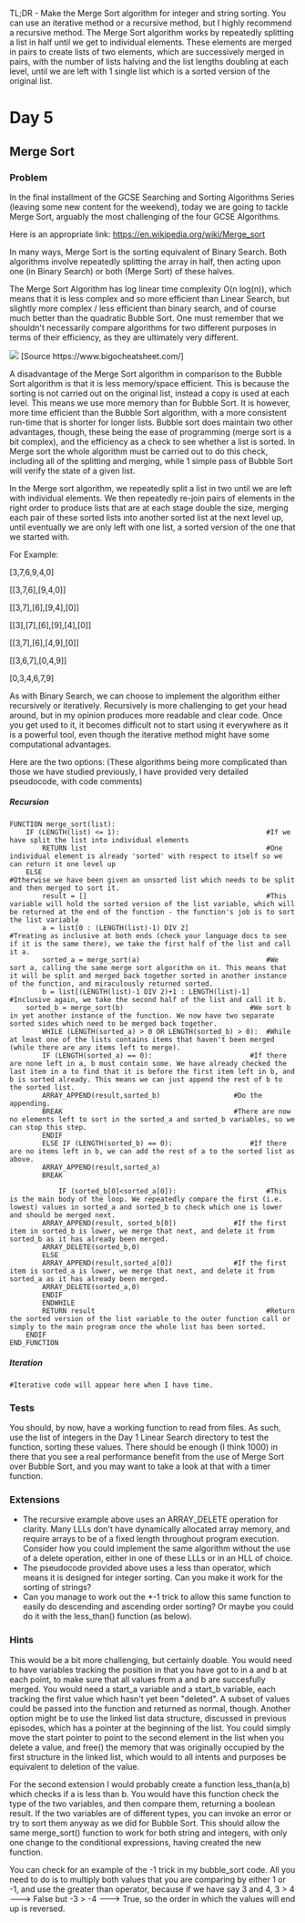 TL;DR - Make the Merge Sort algorithm for integer and string sorting. You can use an iterative method or a recursive method, but I highly recommend a recursive method. The Merge Sort algorithm works by repeatedly splitting a list in half until we get to individual elements. These elements are merged in pairs to create lists of two elements, which are successively merged in pairs, with the number of lists halving and the list lengths doubling at each level, until we are left with 1 single list which is a sorted version of the original list.
<h1>Day 5</h1>
<h2>Merge Sort</h2>
<h3>Problem</h3>
In the final installment of the GCSE Searching and Sorting Algorithms Series (leaving some new content for the weekend), today we are going to tackle Merge Sort, arguably the most challenging of the four GCSE Algorithms.

Here is an appropriate link: https://en.wikipedia.org/wiki/Merge_sort

In many ways, Merge Sort is the sorting equivalent of Binary Search. Both algorithms involve repeatedly splitting the array in half, then acting upon one (in Binary Search) or both (Merge Sort) of these halves.

The Merge Sort Algorithm has log linear time complexity O(n log(n)), which means that it is less complex and so more efficient than Linear Search, but slightly more complex / less efficient than binary search, and of course much better than the quadratic Bubble Sort. One must remember that we shouldn't necessarily compare algorithms for two different purposes in terms of their efficiency, as they are ultimately very different. 

<img src="https://cdn-images-1.medium.com/max/1600/1*5ZLci3SuR0zM_QlZOADv8Q.jpeg" />
[Source https://www.bigocheatsheet.com/]


A disadvantage of the Merge Sort algorithm in comparison to the Bubble Sort algorithm is that it is less memory/space efficient. This is because the sorting is not carried out on the original list, instead a copy is used at each level. This means we use more memory than for Bubble Sort. It is however, more time efficient than the Bubble Sort algorithm, with a more consistent run-time that is shorter for longer lists. Bubble sort does maintain two other advantages, though, these being the ease of programming (merge sort is a bit complex), and the efficiency as a check to see whether a list is sorted. In Merge sort the whole algorithm must be carried out to do this check, including all of the splitting and merging, while 1 simple pass of Bubble Sort will verify the state of a given list.




In the Merge sort algorithm, we repeatedly split a list in two until we are left with individual elements. We then repeatedly re-join pairs of elements in the right order to produce lists that are at each stage double the size, merging each pair of these sorted lists into another sorted list at the next level up, until eventually we are only left with one list, a sorted version of the one that we started with.

For Example:

[3,7,6,9,4,0]

[[3,7,6],[9,4,0]]

[[3,7],[6],[9,4],[0]]

[[3],[7],[6],[9],[4],[0]]

[[3,7],[6],[4,9],[0]]

[[3,6,7],[0,4,9]]

[0,3,4,6,7,9]
 

As with Binary Search, we can choose to implement the algorithm either recursively or iteratively. Recursively is more challenging to get your head around, but in my opinion produces more readable and clear code. Once you get used to it, it becomes difficult not to start using it everywhere as it is a powerful tool, even though the iterative method might have some computational advantages.

Here are the two options:
(These algorithms being more complicated than those we have studied previously, I have provided very detailed pseudocode, with code comments)

<h5>Recursion</h5>

```
FUNCTION merge_sort(list):
    IF (LENGTH(list) <= 1):                                    #If we have split the list into individual elements
        RETURN list                                            #One individual element is already 'sorted' with respect to itself so we can return it one level up
    ELSE                                                       #Otherwise we have been given an unsorted list which needs to be split and then merged to sort it.
        result = []                                            #This variable will hold the sorted version of the list variable, which will be returned at the end of the function - the function's job is to sort the list variable
        a = list[0 : (LENGTH(list)-1) DIV 2]                   #Treating as inclusive at both ends (check your language docs to see if it is the same there), we take the first half of the list and call it a.
        sorted_a = merge_sort(a)                               #We sort a, calling the same merge sort algorithm on it. This means that it will be split and merged back together sorted in another instance of the function, and miraculously returned sorted.
        b = list[(LENGTH(list)-1 DIV 2)+1 : LENGTH(list)-1]    #Inclusive again, we take the second half of the list and call it b.
	sorted_b = merge_sort(b)                               #We sort b in yet another instance of the function. We now have two separate sorted sides which need to be merged back together.
        WHILE (LENGTH(sorted_a) > 0 OR LENGTH(sorted_b) > 0):  #While at least one of the lists contains items that haven't been merged (while there are any items left to merge).
	    IF (LENGTH(sorted_a) == 0):                        #If there are none left in a, b must contain some. We have already checked the last item in a to find that it is before the first item left in b, and b is sorted already. This means we can just append the rest of b to the sorted list.
		ARRAY_APPEND(result,sorted_b)                  #Do the appending.
		BREAK                                          #There are now no elements left to sort in the sorted_a and sorted_b variables, so we can stop this step.
	    ENDIF
	    ELSE IF (LENGTH(sorted_b) == 0):                   #If there are no items left in b, we can add the rest of a to the sorted list as above.
		ARRAY_APPEND(result,sorted_a)
		BREAK

            IF (sorted_b[0]<sorted_a[0]):                      #This is the main body of the loop. We repeatedly compare the first (i.e. lowest) values in sorted_a and sorted_b to check which one is lower and should be merged next.
		ARRAY_APPEND(result, sorted_b[0])              #If the first item in sorted_b is lower, we merge that next, and delete it from sorted_b as it has already been merged.
		ARRAY_DELETE(sorted_b,0)
	    ELSE
		ARRAY_APPEND(result,sorted_a[0])               #If the first item is sorted_a is lower, we merge that next, and delete it from sorted_a as it has already been merged.
		ARRAY_DELETE(sorted_a,0)
	    ENDIF
        ENDWHILE
        RETURN result                                          #Return the sorted version of the list variable to the outer function call or simply to the main program once the whole list has been sorted.
    ENDIF
END_FUNCTION
```
<h5>Iteration</h5>

```
#Iterative code will appear here when I have time.
```


<h3>Tests</h3>
You should, by now, have a working function to read from files. As such, use the list of integers in the Day 1 Linear Search directory to test the function, sorting these values.
There should be enough (I think 1000) in there that you see a real performance benefit from the use of Merge Sort over Bubble Sort, and you may want to take a look at that with a timer function.

<h3>Extensions</h3>
<ul>
<li>The recursive example above uses an ARRAY_DELETE operation for clarity. Many LLLs don't have dynamically allocated array memory, and require arrays to be of a fixed length throughout program execution. Consider how you could implement the same algorithm without the use of a delete operation, either in one of these LLLs or in an HLL of choice.</li>
<li>The pseudocode provided above uses a less than operator, which means it is designed for integer sorting. Can you make it work for the sorting of strings?</li>
<li>Can you manage to work out the *-1 trick to allow this same function to easily do descending and ascending order sorting? Or maybe you could do it with the less_than() function (as below).</li>
</ul>


<h3>Hints</h3>

This would be a bit more challenging, but certainly doable. You would need to have variables tracking the position in that you have got to in a and b at each point, to make sure that all values from a and b are succesfully merged. You would need a start_a variable and a start_b variable, each tracking the first value which hasn't yet been "deleted". A subset of values could be passed into the function and returned as normal, though. Another option might be to use the linked list data structure, discussed in previous episodes, which has a pointer at the beginning of the list. You could simply move the start pointer to point to the second element in the list when you delete a value, and free() the memory that was originally occupied by the first structure in the linked list, which would to all intents and purposes be equivalent to deletion of the value.

For the second extension I would probably create a function less_than(a,b) which checks if a is less than b. You would have this function check the type of the two variables, and then compare them, returning a boolean result. If the two variables are of different types, you can invoke an error or try to sort them anyway as we did for Bubble Sort. This should allow the same merge_sort() function to work for both string and integers, with only one change to the conditional expressions, having created the new function.</li>

You can check for an example of the -1 trick in my bubble_sort code. All you need to do is to multiply both values that you are comparing by either 1 or -1, and use the greater than operator, because if we have say 3 and 4, 3 > 4 ---> False but -3 > -4 ---> True, so the order in which the values will end up is reversed.


